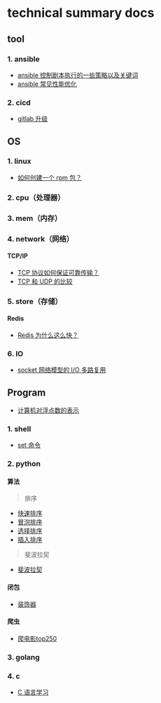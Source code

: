 # technical summary docs

## tool 
### 1. ansible
* [ansible 控制剧本执行的一些策略以及关键词](https://github.com/frank-dc/blog/blob/main/tool/ansible/controlling_playbook_execution.md)
* [ansible 常见性能优化](https://github.com/frank-dc/blog/blob/main/tool/ansible/performance_improvement.md)

### 2. cicd
* [gitlab 升级](https://github.com/frank-dc/blog/blob/main/tool/cicd/gitlab_upgrade.md)


## OS
### 1. linux
* [如何创建一个 rpm 包？](https://github.com/frank-dc/blog/blob/main/system/linux/how_to_create_a_rpm_package.md)

### 2. cpu（处理器）

### 3. mem（内存）

### 4. network（网络）
#### TCP/IP
* [TCP 协议如何保证可靠传输？](https://github.com/frank-dc/blog/blob/main/system/network/tcp-ip/how_dose_the_tcp_protocol_ensure_reliable_transmission.md)
* [TCP 和 UDP 的比较](https://github.com/frank-dc/blog/blob/main/system/network/tcp-ip/the_difference_of_tcp_and_udp.md)

### 5. store（存储）
#### Redis
* [Redis 为什么这么快？](https://github.com/frank-dc/blog/blob/main/system/store/redis/why_is_redis_so_fast.md)

### 6. IO
* [socket 网络模型的 I/O 多路复用](https://github.com/frank-dc/blog/blob/main/system/io/io_multiplexing_for_the_socket.md)

## Program
* [计算机对浮点数的表示](https://github.com/frank-dc/blog/blob/main/program/understanding_float_point.md)

### 1. shell
* [set 命令](https://github.com/frank-dc/blog/blob/main/program/shell/the_use_of_set_command.md)

### 2. python
#### 算法
> 排序
* [快速排序](https://github.com/frank-dc/blog/blob/main/program/python/algorithm/sort/quick_sort)
* [冒泡排序](https://github.com/frank-dc/blog/blob/main/program/python/algorithm/sort/dubble_sort)
* [选择排序](https://github.com/frank-dc/blog/blob/main/program/python/algorithm/sort/selection_sort)
* [插入排序](https://github.com/frank-dc/blog/blob/main/program/python/algorithm/sort/insertion_sort)

> 斐波拉契
* [斐波拉契](https://github.com/frank-dc/blog/blob/main/program/python/algorithm/fibonacci.py)

#### 闭包
* [装饰器](https://github.com/frank-dc/blog/blob/main/program/python/closure/decorator.py)

#### 爬虫
* [爬电影top250](https://github.com/frank-dc/blog/blob/main/program/python/crawler/static_web/movies_top_250.py)
### 3. golang

### 4. c
* [C 语言学习](https://github.com/frank-dc/blog/blob/main/program/c/learning/README.md)